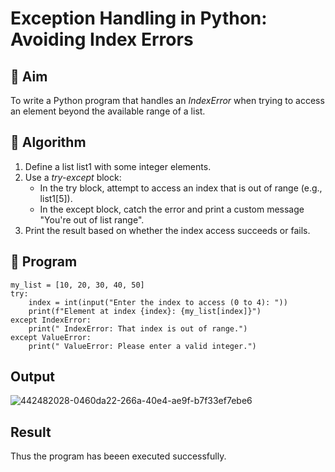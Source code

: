 # Exception Handling in Python: Avoiding Index Errors

## 🎯 Aim
To write a Python program that handles an *IndexError* when trying to access an element beyond the available range of a list.

## 🧠 Algorithm
1. Define a list list1 with some integer elements.
2. Use a *try-except* block:
   - In the try block, attempt to access an index that is out of range (e.g., list1[5]).
   - In the except block, catch the error and print a custom message "You're out of list range".
3. Print the result based on whether the index access succeeds or fails.

## 🧾 Program
```
my_list = [10, 20, 30, 40, 50]
try:
    index = int(input("Enter the index to access (0 to 4): "))
    print(f"Element at index {index}: {my_list[index]}")
except IndexError:
    print(" IndexError: That index is out of range.")
except ValueError:
    print(" ValueError: Please enter a valid integer.")
```

## Output
![442482028-0460da22-266a-40e4-ae9f-b7f33ef7ebe6](https://github.com/user-attachments/assets/2f395caf-7232-4e31-809b-cebe477111b4)

## Result
Thus the program has beeen executed successfully.
